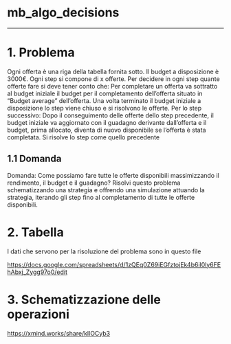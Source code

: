 # mb_algo_decisions
---

# 1. Problema

Ogni offerta è una riga della tabella fornita sotto. Il budget a disposizione è 3000€. Ogni step si compone di x offerte. Per decidere in ogni step quante offerte fare si deve tener conto che: Per completare un offerta va sottratto al budget iniziale il budget per il completamento dell’offerta situato in “Budget average” dell’offerta. Una volta terminato il budget iniziale a disposizione lo step viene chiuso e si risolvono le offerte. Per lo step successivo: Dopo il conseguimento delle offerte dello step precedente, il budget iniziale va aggiornato con il guadagno derivante dall’offerta e il budget, prima allocato, diventa di nuovo disponibile se l’offerta è stata completata. Si risolve lo step come quello precedente

## 1.1 Domanda

Domanda: Come possiamo fare tutte le offerte disponibili massimizzando il rendimento, il budget e il guadagno? Risolvi questo problema schematizzando una strategia e offrendo una simulazione attuando la strategia, iterando gli step fino al completamento di tutte le offerte disponibili.

# 2. Tabella

I dati che servono per la risoluzione del problema sono in questo file

https://docs.google.com/spreadsheets/d/1zQEq0Z69iEGfztojEk4b6il0ly6FEhAbxj_Zygg97o0/edit

# 3. Schematizzazione delle operazioni

https://xmind.works/share/kllOCyb3


